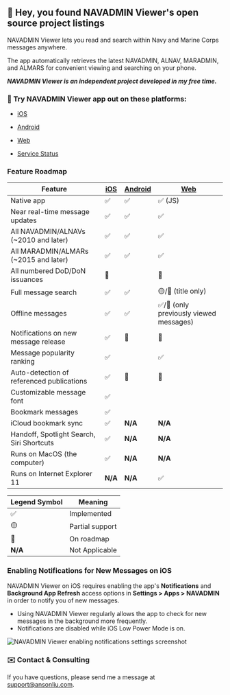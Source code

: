 ## 🧨 Hey, you found NAVADMIN Viewer's open source project listings

NAVADMIN Viewer lets you read and search within Navy and Marine Corps messages anywhere. 

The app automatically retrieves the latest NAVADMIN, ALNAV, MARADMIN, and ALMARS for convenient viewing and searching on your phone. 

***NAVADMIN Viewer is an independent project developed in my free time.***

### 📱 Try NAVADMIN Viewer app out on these platforms:
- [iOS](https://apps.apple.com/us/app/navadmin-viewer/id1345135985)
- [Android](https://play.google.com/store/apps/details?id=com.ansonliu.navadmin)
- [Web](https://navadmin-viewer.github.io)

- [Service Status](https://stats.uptimerobot.com/f9OHeT9uyz)

### Feature Roadmap

| Feature      | [iOS](https://apps.apple.com/us/app/navadmin-viewer/id1345135985) | [Android](https://play.google.com/store/apps/details?id=com.ansonliu.navadmin) | [Web](https://navadmin-viewer.github.io/) |
| ----------- | ----------- | ----------- | ----------- |
| Native app | ✅ | ✅ | ✅ (JS) |
| Near real-time message updates | ✅ | ✅ | ✅ |
| All NAVADMIN/ALNAVs (~2010 and later) | ✅ | ✅ | ✅ |
| All MARADMIN/ALMARs (~2015 and later) | ✅ | ✅ | ✅ |
| All numbered DoD/DoN issuances | 🚧 |  | 🚧 |
| Full message search   | ✅ | ✅ | 🟡/🚧 (title only) |
| Offline messages | ✅ | ✅ | ✅/🚧 (only previously viewed messages) |
| Notifications on new message release | ✅ | 🚧 | 🚧 |
| Message popularity ranking | ✅ |  | ✅ |
| Auto-detection of referenced publications | ✅ | 🚧 | 🚧 |
| Customizable message font | ✅ |  |  |
| Bookmark messages | ✅ |  |  |
| iCloud bookmark sync | ✅ | __N/A__ | __N/A__ |
| Handoff, Spotlight Search, Siri Shortcuts | ✅ | __N/A__ | __N/A__ |
| Runs on MacOS (the computer) | ✅ | __N/A__ | __N/A__ |
| Runs on Internet Explorer 11 | __N/A__ | __N/A__ | ✅ |

| Legend Symbol | Meaning |
| ----------- | ----------- |
| ✅ | Implemented |
| 🟡 | Partial support |
| 🚧 | On roadmap |
| __N/A__ | Not Applicable |

### Enabling Notifications for New Messages on iOS

NAVADMIN Viewer on iOS requires enabling the app's **Notifications** and **Background App Refresh** access options in **Settings > Apps > NAVADMIN** in order to notify you of new messages. 

- Using NAVADMIN Viewer regularly allows the app to check for new messages in the background more frequently.
- Notifications are disabled while iOS Low Power Mode is on.

![NAVADMIN Viewer enabling notifications settings screenshot](https://navadmin-viewer.github.io/assets/navadmin-viewer-notification-settings.png)

### ✉️ Contact & Consulting

If you have questions, please send me a message at support@ansonliu.com.

